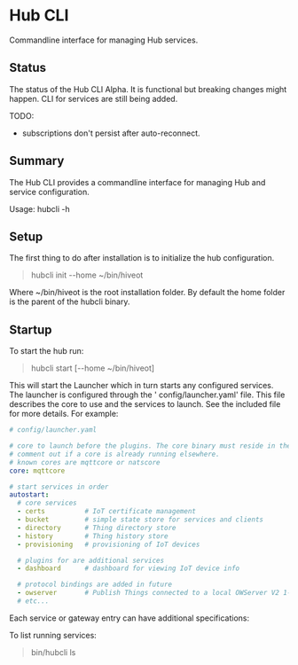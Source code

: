 # Hub CLI

Commandline interface for managing Hub services.

## Status

The status of the Hub CLI Alpha.
It is functional but breaking changes might happen. CLI for services are still being added.

TODO:

- subscriptions don't persist after auto-reconnect.

## Summary

The Hub CLI provides a commandline interface for managing Hub and service configuration.

Usage: hubcli -h

## Setup

The first thing to do after installation is to initialize the hub configuration.

> hubcli init --home ~/bin/hiveot

Where ~/bin/hiveot is the root installation folder. By default the home folder is the parent of the hubcli binary.

## Startup

To start the hub run:
> hubcli start  [--home ~/bin/hiveot]

This will start the Launcher which in turn starts any configured services. The launcher is configured through the '
config/launcher.yaml' file. This file describes the core to use and the services to launch. See the included file for
more details. For example:

```yaml
# config/launcher.yaml

# core to launch before the plugins. The core binary must reside in the bin directory.
# comment out if a core is already running elsewhere.
# known cores are mqttcore or natscore
core: mqttcore

# start services in order
autostart:
  # core services
  - certs          # IoT certificate management
  - bucket         # simple state store for services and clients
  - directory      # Thing directory store
  - history        # Thing history store
  - provisioning   # provisioning of IoT devices

  # plugins for are additional services
  - dashboard      # dashboard for viewing IoT device info

  # protocol bindings are added in future
  - owserver       # Publish Things connected to a local OWServer V2 1-wire gateway
  # etc...
```

Each service or gateway entry can have additional specifications:

To list running services:
> bin/hubcli ls
>
> 